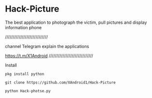 # Hack-Picture
The best application to photograph the victim, pull pictures and display information phone

////////////////////////////

channel Telegram explain the applications

https://t.m/X1Android
/////////////////////////////

Install
```
pkg install python
```
```
git clone https://github.com/XAndroid1/Hack-Picture
```
```
python Hack-photse.py
```
